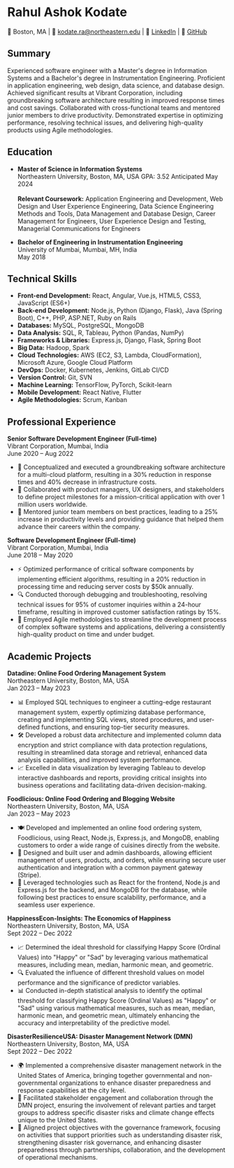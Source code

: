 <!---### Hi there 👋   --->

<!--
**RahulKodate/RahulKodate** is a ✨ _special_ ✨ repository because its `README.md` (this file) appears on your GitHub profile.

Here are some ideas to get you started:

- 🔭 I’m currently working on ...
- 🌱 I’m currently learning ...
- 👯 I’m looking to collaborate on ...
- 🤔 I’m looking for help with ...
- 💬 Ask me about ...
- 📫 How to reach me: ...
- 😄 Pronouns: ...
- ⚡ Fun fact: ...
-->

# Rahul Ashok Kodate

📍 Boston, MA | 📧 kodate.ra@northeastern.edu | 💼 [LinkedIn](https://www.linkedin.com/in/rahulkodate/) | 🐙 [GitHub](https://www.github.com/RahulKodate)

## Summary
Experienced software engineer with a Master's degree in Information Systems and a Bachelor's degree in Instrumentation Engineering. Proficient in application engineering, web design, data science, and database design. Achieved significant results at Vibrant Corporation, including groundbreaking software architecture resulting in improved response times and cost savings. Collaborated with cross-functional teams and mentored junior members to drive productivity. Demonstrated expertise in optimizing performance, resolving technical issues, and delivering high-quality products using Agile methodologies.

## Education
- **Master of Science in Information Systems**  
  Northeastern University, Boston, MA, USA   GPA: 3.52 
  Anticipated May 2024 <br><br>
**Relevant Coursework:** Application Engineering and Development, Web Design and User Experience Engineering, Data Science Engineering Methods and Tools, Data Management and Database Design, Career Management for Engineers, User Experience Design and Testing, Managerial Communications for Engineers

- **Bachelor of Engineering in Instrumentation Engineering**  
  University of Mumbai, Mumbai, MH, India  
  May 2018

 ## Technical Skills
 
- **Front-end Development:** React, Angular, Vue.js, HTML5, CSS3, JavaScript (ES6+)
- **Back-end Development:** Node.js, Python (Django, Flask), Java (Spring Boot), C++, PHP, ASP.NET, Ruby on Rails
- **Databases:** MySQL, PostgreSQL, MongoDB
- **Data Analysis:** SQL, R, Tableau, Python (Pandas, NumPy) 
- **Frameworks & Libraries:** Express.js, Django, Flask, Spring Boot
- **Big Data:** Hadoop, Spark
- **Cloud Technologies:** AWS (EC2, S3, Lambda, CloudFormation), Microsoft Azure, Google Cloud Platform
- **DevOps:** Docker, Kubernetes, Jenkins, GitLab CI/CD
- **Version Control:** Git, SVN
- **Machine Learning:** TensorFlow, PyTorch, Scikit-learn
- **Mobile Development:** React Native, Flutter
- **Agile Methodologies:** Scrum, Kanban

## Professional Experience
**Senior Software Development Engineer (Full-time)** <br>
Vibrant Corporation, Mumbai, India  
June 2020 – Aug 2022

- 🚀 Conceptualized and executed a groundbreaking software architecture for a multi-cloud platform, resulting in a 30% reduction in response times and 40% decrease in infrastructure costs.
- 👥 Collaborated with product managers, UX designers, and stakeholders to define project milestones for a mission-critical application with over 1 million users worldwide.
- 🎯 Mentored junior team members on best practices, leading to a 25% increase in productivity levels and providing guidance that helped them advance their careers within the company.

**Software Development Engineer (Full-time)** <br>
Vibrant Corporation, Mumbai, India  
June 2018 – May 2020

- ⚡ Optimized performance of critical software components by implementing efficient algorithms, resulting in a 20% reduction in processing time and reducing server costs by $50k annually.
- 🔍 Conducted thorough debugging and troubleshooting, resolving technical issues for 95% of customer inquiries within a 24-hour timeframe, resulting in improved customer satisfaction ratings by 15%.
- 🔄 Employed Agile methodologies to streamline the development process of complex software systems and applications, delivering a consistently high-quality product on time and under budget.

## Academic Projects
**Datadine: Online Food Ordering Management System** <br>
Northeastern University, Boston, MA, USA  
Jan 2023 – May 2023

- 📊 Employed SQL techniques to engineer a cutting-edge restaurant management system, expertly optimizing database performance, creating and implementing SQL views, stored procedures, and user-defined functions, and ensuring top-tier security measures.
- 🛠️ Developed a robust data architecture and implemented column data encryption and strict compliance with data protection regulations, resulting in streamlined data storage and retrieval, enhanced data analysis capabilities, and improved system performance.
- 📈 Excelled in data visualization by leveraging Tableau to develop interactive dashboards and reports, providing critical insights into business operations and facilitating data-driven decision-making.

**Foodlicious: Online Food Ordering and Blogging Website** <br>
Northeastern University, Boston, MA, USA  
Jan 2023 – May 2023

- 🍽️ Developed and implemented an online food ordering system, Foodlicious, using React, Node.js, Express.js, and MongoDB, enabling customers to order a wide range of cuisines directly from the website.
- 📝 Designed and built user and admin dashboards, allowing efficient management of users, products, and orders, while ensuring secure user authentication and integration with a common payment gateway (Stripe).
- 🚀 Leveraged technologies such as React for the frontend, Node.js and Express.js for the backend, and MongoDB for the database, while following best practices to ensure scalability, performance, and a seamless user experience.

**HappinessEcon-Insights: The Economics of Happiness** <br>
Northeastern University, Boston, MA, USA  
Sept 2022 – Dec 2022

- 📈 Determined the ideal threshold for classifying Happy Score (Ordinal Values) into "Happy" or "Sad" by leveraging various mathematical measures, including mean, median, harmonic mean, and geometric.
- 🔍 Evaluated the influence of different threshold values on model performance and the significance of predictor variables.
- 📊 Conducted in-depth statistical analysis to identify the optimal threshold for classifying Happy Score (Ordinal Values) as "Happy" or "Sad" using various mathematical measures, such as mean, median, harmonic mean, and geometric mean, ultimately enhancing the accuracy and interpretability of the predictive model.

**DisasterResilienceUSA: Disaster Management Network (DMN)** <br>
Northeastern University, Boston, MA, USA  
Sept 2022 – Dec 2022

- 🌍 Implemented a comprehensive disaster management network in the United States of America, bringing together governmental and non-governmental organizations to enhance disaster preparedness and response capabilities at the city level.
- 👥 Facilitated stakeholder engagement and collaboration through the DMN project, ensuring the involvement of relevant parties and target groups to address specific disaster risks and climate change effects unique to the United States.
- 🎯 Aligned project objectives with the governance framework, focusing on activities that support priorities such as understanding disaster risk, strengthening disaster risk governance, and enhancing disaster preparedness through partnerships, collaboration, and the development of operational mechanisms.
